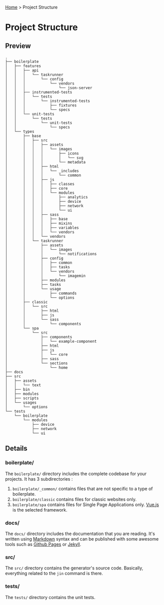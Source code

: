 [Github Pages]:   https://pages.github.com
[Home]:           index.md
[Jekyll]:         http://jekyllrb.com
[Markdown]:       https://en.wikipedia.org/wiki/Markdown
[Vue.js]:         https://vuejs.org

[Home] > Project Structure

# Project Structure

## Preview

```
.
├── boilerplate
│   ├── features
│   │   ├── api
│   │   │   └── taskrunner
│   │   │       └── config
│   │   │           └── vendors
│   │   │               └── json-server
│   │   ├── instrumented-tests
│   │   │   └── tests
│   │   │       └── instrumented-tests
│   │   │           ├── fixtures
│   │   │           └── specs
│   │   └── unit-tests
│   │       └── tests
│   │           └── unit-tests
│   │               └── specs
│   └── types
│       ├── base
│       │   ├── src
│       │   │   ├── assets
│       │   │   │   └── images
│       │   │   │       ├── icons
│       │   │   │       │   └── svg
│       │   │   │       └── metadata
│       │   │   ├── html
│       │   │   │   └── _includes
│       │   │   │       └── common
│       │   │   ├── js
│       │   │   │   ├── classes
│       │   │   │   ├── core
│       │   │   │   └── modules
│       │   │   │       ├── analytics
│       │   │   │       ├── device
│       │   │   │       ├── network
│       │   │   │       └── ui
│       │   │   ├── sass
│       │   │   │   ├── base
│       │   │   │   ├── mixins
│       │   │   │   ├── variables
│       │   │   │   └── vendors
│       │   │   └── vendors
│       │   └── taskrunner
│       │       ├── assets
│       │       │   └── images
│       │       │       └── notifications
│       │       ├── config
│       │       │   ├── common
│       │       │   ├── tasks
│       │       │   └── vendors
│       │       │       └── imagemin
│       │       ├── modules
│       │       ├── tasks
│       │       └── usage
│       │           ├── commands
│       │           └── options
│       ├── classic
│       │   └── src
│       │       ├── html
│       │       ├── js
│       │       └── sass
│       │           └── components
│       └── spa
│           └── src
│               ├── components
│               │   └── example-component
│               ├── html
│               ├── js
│               │   └── core
│               ├── sass
│               └── sections
│                   └── home
├── docs
├── src
│   ├── assets
│   │   └── text
│   ├── bin
│   ├── modules
│   ├── scripts
│   └── usages
│       └── options
└── tests
    └── boilerplate
        └── modules
            ├── device
            ├── network
            └── ui
```

## Details

### boilerplate/

The `boilerplate/` directory includes the complete codebase for your projects. It has 3 subdirectories :

1. `boilerplate/_common/` contains files that are not specific to a type of boilerplate.
2. `boilerplate/classic` contains files for classic websites only.
3. `boilerplate/spa` contains files for Single Page Applications only. [Vue.js] is the selected framework.

### docs/

The `docs/` directory includes the documentation that you are reading. It's written using [Markdown] syntax and can be published with some awesome tools such as [Github Pages] or [Jekyll].

### src/

The `src/` directory contains the generator's source code. Basically, everything related to the `jin` command is there.

### tests/

The `tests/` directory contains the unit tests.
